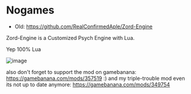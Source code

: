# Nogames
- Old: https://github.com/RealConfirmedAple/Zord-Engine

Zord-Engine is a Customized Psych Engine with Lua.

Yep 100% Lua 

![image](https://user-images.githubusercontent.com/92934617/158399946-b989063f-51ba-4e97-a5cb-a4ee1903c113.png)

also don't forget to support the mod on gamebanana: https://gamebanana.com/mods/357519 :)
and my triple-trouble mod even its not up to date anymore: https://gamebanana.com/mods/349754 
